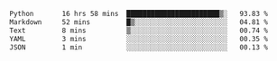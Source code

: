 <!--START_SECTION:waka-->

```txt
Python       16 hrs 58 mins  ███████████████████████▒░   93.83 %
Markdown     52 mins         █▒░░░░░░░░░░░░░░░░░░░░░░░   04.81 %
Text         8 mins          ▒░░░░░░░░░░░░░░░░░░░░░░░░   00.74 %
YAML         3 mins          ░░░░░░░░░░░░░░░░░░░░░░░░░   00.35 %
JSON         1 min           ░░░░░░░░░░░░░░░░░░░░░░░░░   00.13 %
```

<!--END_SECTION:waka-->
